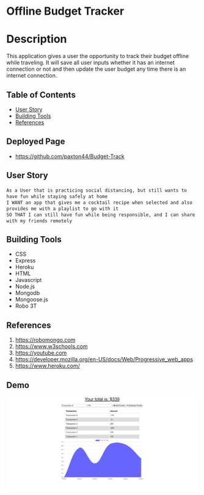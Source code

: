 # Offline Budget Tracker 

# Description

This application gives a user the opportunity to track their budget offline while traveling. It will save all user inputs whether it has an internet connection or not and then update the user budget any time there is an internet connection.


## Table of Contents
 * [User Story](#User-Story)
 * [Building Tools](#Building-Tools)
 * [References](#References)



## Deployed Page
 * https://github.com/paxton44/Budget-Track



## User Story
<pre><code>As a User that is practicing social distancing, but still wants to have fun while staying safely at home 
I WANT an app that gives me a cocktail recipe when selected and also provides me with a playlist to go with it 
SO THAT I can still have fun while being responsible, and I can share with my friends remotely</code></pre>

## Building Tools 
 * CSS
 * Express
 * Heroku
 * HTML
 * Javascript
 * Node.js
 * Mongodb
 * Mongoose.js
 * Robo 3T



## References
1. https://robomongo.com
2. https://www.w3schools.com
3. https://youtube.com
4. https://developer.mozilla.org/en-US/docs/Web/Progressive_web_apps
5. https://www.heroku.com/

## Demo

![Demo](public/icons/images/budgetTrackerExample.png)
